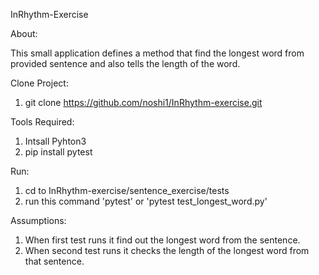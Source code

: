InRhythm-Exercise

About:

This small application defines a method that find the longest word from provided sentence and also tells the length of the word.

Clone Project:
1. git clone https://github.com/noshi1/InRhythm-exercise.git

Tools Required:

1. Intsall Pyhton3
2. pip install pytest

Run:
1. cd to InRhythm-exercise/sentence_exercise/tests
2. run this command 'pytest' or 'pytest test_longest_word.py'

Assumptions:
1. When first test runs it find out the longest word from the sentence.
2. When second test runs it checks the length of the longest word from that sentence.



